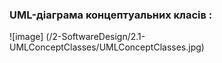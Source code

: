 ### UML-діаграма концептуальних класів :
![image] (/2-SoftwareDesign/2.1-UMLConceptClasses/UMLConceptClasses.jpg)
